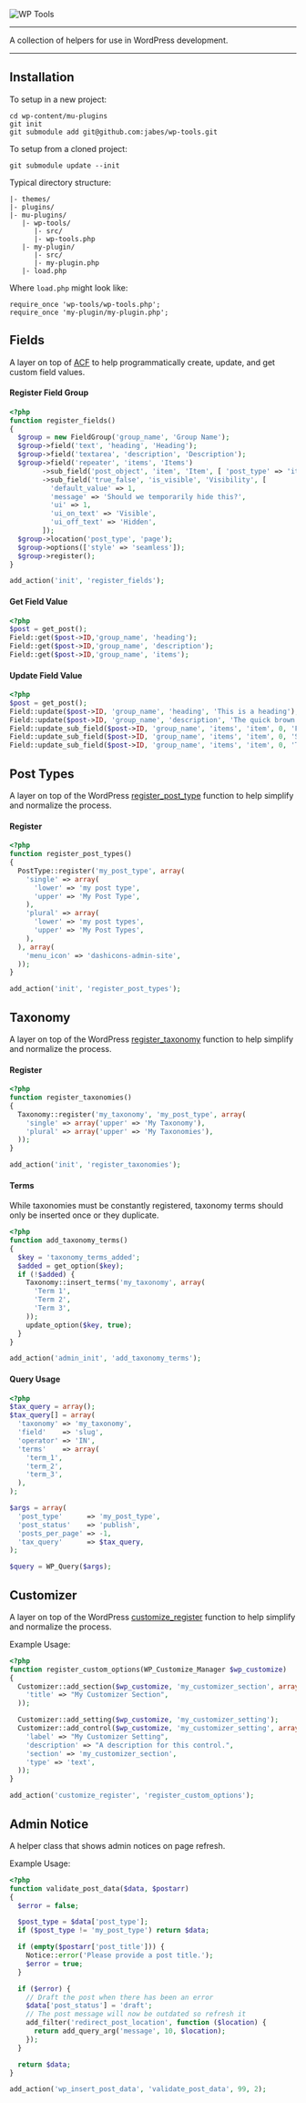 ![WP Tools](banner.png)

---

A collection of helpers for use in WordPress development.

---

## Installation

To setup in a new project:

```
cd wp-content/mu-plugins
git init
git submodule add git@github.com:jabes/wp-tools.git
```

To setup from a cloned project:

```
git submodule update --init
```

Typical directory structure:

```
|- themes/
|- plugins/
|- mu-plugins/
   |- wp-tools/
      |- src/
      |- wp-tools.php
   |- my-plugin/
      |- src/
      |- my-plugin.php
   |- load.php
```

Where `load.php` might look like:

```
require_once 'wp-tools/wp-tools.php';
require_once 'my-plugin/my-plugin.php';
```

## Fields

A layer on top of [ACF](http://www.advancedcustomfields.com/) to help programmatically create, update, and get custom field values.

#### Register Field Group

```php
<?php
function register_fields()
{
  $group = new FieldGroup('group_name', 'Group Name');
  $group->field('text', 'heading', 'Heading');
  $group->field('textarea', 'description', 'Description');
  $group->field('repeater', 'items', 'Items')
        ->sub_field('post_object', 'item', 'Item', [ 'post_type' => 'item' ])
        ->sub_field('true_false', 'is_visible', 'Visibility', [
          'default_value' => 1,
          'message' => 'Should we temporarily hide this?',
          'ui' => 1,
          'ui_on_text' => 'Visible',
          'ui_off_text' => 'Hidden',
        ]);
  $group->location('post_type', 'page');
  $group->options(['style' => 'seamless']);
  $group->register();
}

add_action('init', 'register_fields');
```

#### Get Field Value

```php
<?php
$post = get_post();
Field::get($post->ID,'group_name', 'heading');
Field::get($post->ID,'group_name', 'description');
Field::get($post->ID,'group_name', 'items');
```

#### Update Field Value

```php
<?php
$post = get_post();
Field::update($post->ID, 'group_name', 'heading', 'This is a heading');
Field::update($post->ID, 'group_name', 'description', 'The quick brown fox jumps over the lazy dog.');
Field::update_sub_field($post->ID, 'group_name', 'items', 'item', 0, 'First Item Value');
Field::update_sub_field($post->ID, 'group_name', 'items', 'item', 0, 'Second Item Value');
Field::update_sub_field($post->ID, 'group_name', 'items', 'item', 0, 'Third Item Value');
```

## Post Types

A layer on top of the WordPress [register_post_type](https://codex.wordpress.org/Function_Reference/register_post_type) function to help simplify and normalize the process.

#### Register

```php
<?php
function register_post_types()
{
  PostType::register('my_post_type', array(
    'single' => array(
      'lower' => 'my post type',
      'upper' => 'My Post Type',
    ),
    'plural' => array(
      'lower' => 'my post types',
      'upper' => 'My Post Types',
    ),
  ), array(
    'menu_icon' => 'dashicons-admin-site',
  ));
}

add_action('init', 'register_post_types');
```

## Taxonomy

A layer on top of the WordPress [register_taxonomy](https://codex.wordpress.org/Function_Reference/register_taxonomy) function to help simplify and normalize the process.

#### Register

```php
<?php
function register_taxonomies()
{
  Taxonomy::register('my_taxonomy', 'my_post_type', array(
    'single' => array('upper' => 'My Taxonomy'),
    'plural' => array('upper' => 'My Taxonomies'),
  ));
}

add_action('init', 'register_taxonomies');
```

#### Terms

While taxonomies must be constantly registered, taxonomy terms should only be inserted once or they duplicate.

```php
<?php
function add_taxonomy_terms()
{
  $key = 'taxonomy_terms_added';
  $added = get_option($key);
  if (!$added) {
    Taxonomy::insert_terms('my_taxonomy', array(
      'Term 1',
      'Term 2',
      'Term 3',
    ));
    update_option($key, true);
  }
}

add_action('admin_init', 'add_taxonomy_terms');
```

#### Query Usage

```php
<?php
$tax_query = array();
$tax_query[] = array(
  'taxonomy' => 'my_taxonomy',
  'field'    => 'slug',
  'operator' => 'IN',
  'terms'    => array(
    'term_1',
    'term_2',
    'term_3',
  ),
);

$args = array(
  'post_type'      => 'my_post_type',
  'post_status'    => 'publish',
  'posts_per_page' => -1,
  'tax_query'      => $tax_query,
);

$query = WP_Query($args);
```

## Customizer

A layer on top of the WordPress [customize_register](https://codex.wordpress.org/Plugin_API/Action_Reference/customize_register) function to help simplify and normalize the process.

Example Usage:

```php
<?php
function register_custom_options(WP_Customize_Manager $wp_customize)
{
  Customizer::add_section($wp_customize, 'my_customizer_section', array(
    'title' => "My Customizer Section",
  ));

  Customizer::add_setting($wp_customize, 'my_customizer_setting');
  Customizer::add_control($wp_customize, 'my_customizer_setting', array(
    'label' => "My Customizer Setting",
    'description' => "A description for this control.",
    'section' => 'my_customizer_section',
    'type' => 'text',
  ));
}

add_action('customize_register', 'register_custom_options');
```

## Admin Notice

A helper class that shows admin notices on page refresh.

Example Usage:

```php
<?php
function validate_post_data($data, $postarr)
{
  $error = false;

  $post_type = $data['post_type'];
  if ($post_type != 'my_post_type') return $data;

  if (empty($postarr['post_title'])) {
    Notice::error('Please provide a post title.');
    $error = true;
  }

  if ($error) {
    // Draft the post when there has been an error
    $data['post_status'] = 'draft';
    // The post message will now be outdated so refresh it
    add_filter('redirect_post_location', function ($location) {
      return add_query_arg('message', 10, $location);
    });
  }

  return $data;
}

add_action('wp_insert_post_data', 'validate_post_data', 99, 2);
```
